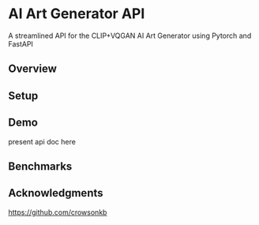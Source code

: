 # AI Art Generator API
A streamlined API for the CLIP+VQGAN AI Art Generator using Pytorch and FastAPI

## Overview


## Setup


## Demo
present api doc here

## Benchmarks

## Acknowledgments
https://github.com/crowsonkb
